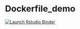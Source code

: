 # Dockerfile_demo

[![Launch Rstudio Binder](http://mybinder.org/badge.svg)](https://mybinder.org/v2/gh/ajstewartlang/Dockerfile_demo/master?urlpath=rstudio)
